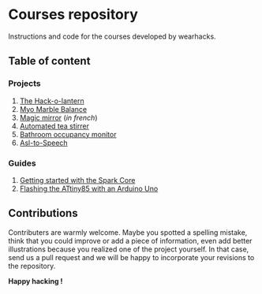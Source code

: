 # Courses repository
Instructions and code for the courses developed by wearhacks.

## Table of content

### Projects

1. [The Hack-o-lantern](https://github.com/wearhacks/courses/blob/master/projects/hack-o-lantern/instructions.md)
2. [Myo Marble Balance](projects/myo_marble/instructions.md)
3. [Magic mirror](https://github.com/wearhacks/courses/blob/master/projects/magic-mirror/instructions.md) (*in french*)
4. [Automated tea stirrer](https://github.com/wearhacks/courses/blob/master/projects/automated-tea-stirrer/Instructions.md)
5. [Bathroom occupancy monitor](https://github.com/wearhacks/courses/blob/master/projects/bathroom-occupancy-indicator/instructions.md)
6. [Asl-to-Speech](https://github.com/wearhacks/courses/blob/master/projects/asl-to-speech/instructions.md)

### Guides

1. [Getting started with the Spark Core](https://github.com/wearhacks/courses/blob/master/guides/particle/instructions.md)
2. [Flashing the ATtiny85 with an Arduino Uno](https://github.com/wearhacks/courses/blob/master/guides/ATtiny/Instructions.md)


## Contributions

Contributers are warmly welcome. Maybe you spotted a spelling mistake, think that you could improve or add a piece of information,
even add better illustrations because you realized one of the project yourself. In that case, send us a pull request and we will be
happy to incorporate your revisions to the repository.


**Happy hacking !**
